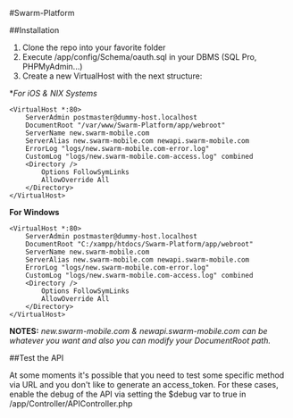 #Swarm-Platform

##Installation


1. Clone the repo into your favorite folder
2. Execute /app/config/Schema/oauth.sql in your DBMS (SQL Pro, PHPMyAdmin...)
3. Create a new VirtualHost with the next structure:

**For iOS & *NIX Systems**

```
<VirtualHost *:80>
    ServerAdmin postmaster@dummy-host.localhost
    DocumentRoot "/var/www/Swarm-Platform/app/webroot"
    ServerName new.swarm-mobile.com
    ServerAlias new.swarm-mobile.com newapi.swarm-mobile.com
    ErrorLog "logs/new.swarm-mobile.com-error.log"
    CustomLog "logs/new.swarm-mobile.com-access.log" combined
    <Directory />
        Options FollowSymLinks
        AllowOverride All
    </Directory>
</VirtualHost>
```

**For Windows**

```
<VirtualHost *:80>
    ServerAdmin postmaster@dummy-host.localhost
    DocumentRoot "C:/xampp/htdocs/Swarm-Platform/app/webroot"
    ServerName new.swarm-mobile.com
    ServerAlias new.swarm-mobile.com newapi.swarm-mobile.com
    ErrorLog "logs/new.swarm-mobile.com-error.log"
    CustomLog "logs/new.swarm-mobile.com-access.log" combined
    <Directory />
        Options FollowSymLinks
        AllowOverride All
    </Directory>
</VirtualHost>
```

**NOTES:** *new.swarm-mobile.com & newapi.swarm-mobile.com can be whatever you want 
and also you can modify your DocumentRoot path.*

##Test the API

At some moments it's possible that you need to test some specific method via URL and you don't 
like to generate an access_token. For these cases, enable the debug of the API via
setting the $debug var to true in /app/Controller/APIController.php
